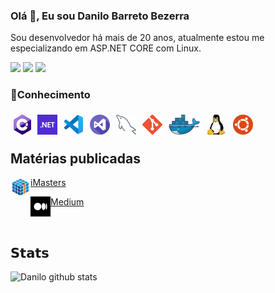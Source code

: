 ### Olá 👋, Eu sou Danilo Barreto Bezerra
Sou desenvolvedor há mais de 20 anos, atualmente estou me especializando em ASP.NET CORE com Linux.

![](https://vistr.dev/badge?repo=danilobbezerra.bio)
[![](https://img.shields.io/badge/-Danilo%20Barreto%20Bezerra-blue?style=flat-square&logo=Linkedin&logoColor=white&link=https://www.linkedin.com/in/danilobbezerra/)](https://www.linkedin.com/in/danilobbezerra/)
[![](https://img.shields.io/badge/-@danilobbezerra-%23181717?style=flat-square&logo=github)](https://github.com/danilobbezerra)

### **🔭Conhecimento**

<img align="left" src="imagens/csharp.png" style="padding: 1%" /></a>
<img align="left" src="imagens/dotnet.png" style="padding: 1%" /></a>
<img align="left" src="imagens/vscode.png" style="padding: 1%" />
<img align="left" src="imagens/visual-studio.png" style="padding: 1%" />
<img align="left" src="imagens/mysql.png" style="padding: 1%" /></a>
<img align="left" src="imagens/git.png" style="padding: 1%" /></a>
<img align="left" src="imagens/docker.png" style="padding: 1%" /></a>
<img align="left" src="imagens/linux.jpg" style="padding: 1%" /></a>
<img align="left" src="imagens/ubuntu.png" style="padding: 1%" /></a>

<br />
<br />

## Matérias publicadas
<img align="left" src="imagens/imasters.png" />[iMasters](https://imasters.com.br/perfil/danilobarretobezerra)

<img align="left" src="imagens/medium.png" />[Medium](https://danilobarretobezerra.medium.com/)

<br />

## 𝗦𝘁𝗮𝘁𝘀

![Danilo github stats](https://github-readme-stats.vercel.app/api?username=danilobbezerra&show_icons=true)





<!--
**danilobbezerra/danilobbezerra** is a ✨ _special_ ✨ repository because its `README.md` (this file) appears on your GitHub profile.

Here are some ideas to get you started:

- 🔭 I’m currently working on ...
- 🌱 I’m currently learning ...
- 👯 I’m looking to collaborate on ...
- 🤔 I’m looking for help with ...
- 💬 Ask me about ...
- 📫 How to reach me: ...
- 😄 Pronouns: ...
- ⚡ Fun fact: ...
-->
